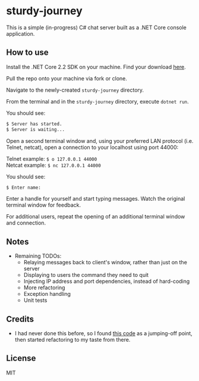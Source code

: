 # sturdy-journey
This is a simple (in-progress) C# chat server built as a .NET Core console application.

## How to use
Install the .NET Core 2.2 SDK on your machine. Find your download [here](https://dotnet.microsoft.com/download).

Pull the repo onto your machine via fork or clone.

Navigate to the newly-created ```sturdy-journey``` directory. 

From the terminal and in the ```sturdy-journey``` directory, execute ```dotnet run```. 

You should see:

```bash
$ Server has started.
$ Server is waiting...
```
Open a second terminal window and, using your preferred LAN protocol (i.e. Telnet, netcat), open a connection to your localhost using port 44000:

Telnet example: ```$ o 127.0.0.1 44000```  
Netcat example: ```$ nc 127.0.0.1 44000```

You should see:

```bash
$ Enter name:
```
Enter a handle for yourself and start typing messages. Watch the original terminal window for feedback. 

For additional users, repeat the opening of an additional terminal window and connection.

## Notes
- Remaining TODOs:
  - Relaying messages back to client's window, rather than just on the server
  - Displaying to users the command they need to quit
  - Injecting IP address and port dependencies, instead of hard-coding
  - More refactoring
  - Exception handling
  - Unit tests

## Credits

- I had never done this before, so I found [this code](https://rosettacode.org/wiki/Chat_server#C.23) as a jumping-off point, then started refactoring to my taste from there.

## License

MIT
